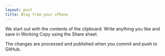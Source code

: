 ```yaml
---
layout: post
title: Blog from your iPhone
---
```


We start out with the contents of the clipboard. 
Write anything you like and save in Working Copy using the Share sheet.

The changes are processed and published when you commit and push to GitHub. 
